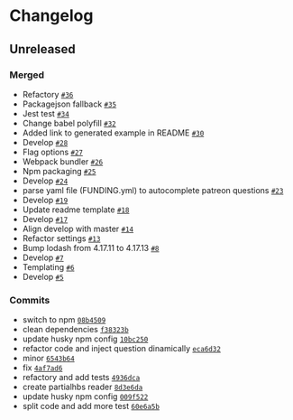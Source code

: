# Changelog

## Unreleased

### Merged

- Refactory [`#36`](https://github.com/audreylopes/readme-generator/pull/36)
- Packagejson fallback [`#35`](https://github.com/audreylopes/readme-generator/pull/35)
- Jest test [`#34`](https://github.com/audreylopes/readme-generator/pull/34)
- Change babel polyfill [`#32`](https://github.com/audreylopes/readme-generator/pull/32)
- Added link to generated example in README [`#30`](https://github.com/audreylopes/readme-generator/pull/30)
- Develop [`#28`](https://github.com/audreylopes/readme-generator/pull/28)
- Flag options [`#27`](https://github.com/audreylopes/readme-generator/pull/27)
- Webpack bundler [`#26`](https://github.com/audreylopes/readme-generator/pull/26)
- Npm packaging [`#25`](https://github.com/audreylopes/readme-generator/pull/25)
- Develop [`#24`](https://github.com/audreylopes/readme-generator/pull/24)
- parse yaml file (FUNDING.yml) to autocomplete patreon questions [`#23`](https://github.com/audreylopes/readme-generator/pull/23)
- Develop [`#19`](https://github.com/audreylopes/readme-generator/pull/19)
- Update readme template [`#18`](https://github.com/audreylopes/readme-generator/pull/18)
- Develop [`#17`](https://github.com/audreylopes/readme-generator/pull/17)
- Align develop with master [`#14`](https://github.com/audreylopes/readme-generator/pull/14)
- Refactor settings [`#13`](https://github.com/audreylopes/readme-generator/pull/13)
- Bump lodash from 4.17.11 to 4.17.13 [`#8`](https://github.com/audreylopes/readme-generator/pull/8)
- Develop [`#7`](https://github.com/audreylopes/readme-generator/pull/7)
- Templating [`#6`](https://github.com/audreylopes/readme-generator/pull/6)
- Develop [`#5`](https://github.com/audreylopes/readme-generator/pull/5)

### Commits

- switch to npm [`08b4509`](https://github.com/audreylopes/readme-generator/commit/08b450974bad10a5a3fd9f4b2a1e9f8a45561bb5)
- clean dependencies [`f38323b`](https://github.com/audreylopes/readme-generator/commit/f38323b809db4e8b6fb29a59c529e0ef6b677816)
- update husky npm config [`10bc250`](https://github.com/audreylopes/readme-generator/commit/10bc250ff2cbef9b5cf61e10f5aae867f40b9e9c)
- refactor code and inject question dinamically [`eca6d32`](https://github.com/audreylopes/readme-generator/commit/eca6d323d4efc40dc57d1f742f79a790b86b7780)
- minor [`6543b64`](https://github.com/audreylopes/readme-generator/commit/6543b644aaea4cd0bfbb2f1ec8c8873004b42f93)
- fix [`4af7ad6`](https://github.com/audreylopes/readme-generator/commit/4af7ad61337b5537dcf5bebff8b1545e5bc4aea2)
- refactory and add tests [`4936dca`](https://github.com/audreylopes/readme-generator/commit/4936dcad4c9d757806b1730c1ce077dc93a47b03)
- create partialhbs reader [`8d3e6da`](https://github.com/audreylopes/readme-generator/commit/8d3e6da223fe133e0db291de444f32002e27e754)
- update husky npm config [`009f522`](https://github.com/audreylopes/readme-generator/commit/009f52250a8f3a449587e48ecb2c5eaa5dc87405)
- split code and add more test [`60e6a5b`](https://github.com/audreylopes/readme-generator/commit/60e6a5b179e48c2be2b654fe6601dfa2ed6ec481)
